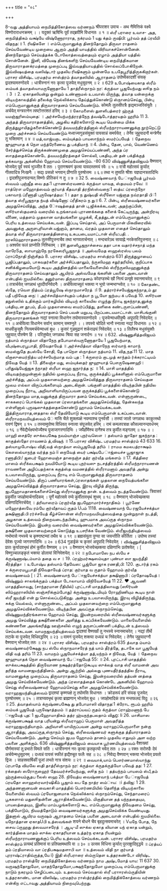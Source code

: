 +++
title = "०८"

+++

8-வது அத்தியாயம் 
நைமித்திகோத்ஸவ வர்ணநம் श्रीपराशर उवाच - 
अथ नैमित्तिकं वक्ष्ये विष्णोराराधनक्रमम् । 
। 
यदुक्तं ऋषिभिः पूर्वं तद्ब्रवीमि विधानतः ॥ १ ॥ 
ஸ்ரீ பராரை உவாச- 
அத, நைமித்திகம் வக்ஷ்யே விஷ்ணோராராத, நக்ரமம் 1 யது க்தம் ருஷிபி: பூர்வம் தத் ப்ரவீமி விதநத:॥ 
1. 
ரிஷிகளே । எம்பெருமானுக்கு தினந்தோறும் திருவா ராதனம் செய்யவேண்டிய முறையை ஆறாம் அத்தி யாயத்தில் விரிவாகச்சொன்னேன். தினந்தோறும் செய்யத்தக்க டோலோத்ஸவத்தையும் ஏழாம் அத்தியா யத்தில் சொன்னேன். இனி, வியேஷ தினங்களிற் செய்யவேண்டிய நைமித்திகமான திருவாராதனக்ரமத்தை முறைப்படி இவ்வததியாயத்தில் சொல்லப்போகிறேன். இவ்விஷயத்தை வஸிஷ்டார் முதலிய ரிஷிகளும் முன்னமே உபதேபூரித்திருககிறார்கள். 
பராசர விசிஷ்ட பரமதர்ம சாஸ்த்ரம் 
த்வாதஸியில் ஆராதனம் 
उपोष्यैकादशीं संयक् द्वादश्यामरुणोदये । 
धात्रीस्नानं नरः कृत्वा पूजयेत् मधुसूदनम् ॥ २ ॥ 
629 
உபோஷ்யைகாத ஸ்ரீம் ஸம்யக் த்வாதஸ்யாமருணோதாயே 1 தாத்ரீஸ்நாநம் நர: க்ருத்வா பூஜயேந்மது ஸூத நம் । 
3 
। 
2. 
ஏகாதஸியன்று ஒன்றும் உண்ணாமல் உபவாஸ் மிருந்து, த்வாத யன்றைக்கு விடியற்காலத்தில் தலைக்கு நெல்லிக்காய தேய்த்துக்கொண்டு ஸ்நானம்செய்து, பின்பு எம்பெருமானுக்குத் திருவாராதனம் செய்யவேண்டும். कोमलैः तुलसीपत्रैः हृद्यमञ्जरिसंयुतैः । 
अर्चयेत् मन्त्ररत्नेन त्वष्टोत्तरशतं हरिम् ॥ ३ ॥ 
கோமளைஸ் துளஸீபத்ரைர் ஹ்ருத் யமஞ்ஜரிஸம்யுதை: । அர்ச்சயேந்மந்த்ரரத்நேந த்வஷ்டோத்தரயதம் ஹரிம் 11 3. 
அந்தத் திருவாராதனத்தில், அழகிய கதிர்களோடு கூடிய மென்மை மிக்க திருத்துழாயிதழ்களைக்கொண்டு த்வயமந்திரத்தினால் ஸ்ரீமந்நாராயணனுக்கு நூற்றெட்டு முறை அர்ச்சனம் செய்யவேண்டும் 
मध्वाज्यगुडसंयुक्तं पायसान्नं समर्पयेत् । 
तेनैव जुहुयादनौ मन्त्रेणैव तु भक्तिमान् ॥ ४ ॥ 
மத்,வாஜ்யகுட ஸம்யுக்தம் பாயஸாந்நம் ஸமர்ப்பயேத் । தேநைவ ஜுஹுயாத க் நௌ மந்த்ரேணைவ து பக்திமாந் ॥ 4. 
பின்பு, தேன, பால், வெண்ணெய் சேர்த்துச்செய்த திருக்கண்ணமுதை அமுதுசெய்யப்பண்ணி, அந்த ப்ர ஸாதத்தைக்கொண்டே த்வயமந்திரத்தைச் சொல்லி, பகதியுடன் தன் பக்திக்குத் தக்கவாறு அக்னியில் ஹோமம் செய்யவேண்டும். 
-80 
630 
விஷ்ணுசித்தவிஜயம் 
वैष्णवान् भोजयेत् पूर्वं स्वयं भुञ्जीत वै ततः । पुराणश्रवणं कृत्वा यावदस्तमयं रवेः ॥ ५ ॥ रात्रौ महोत्सवं कुर्यात् गीतवादित्र निःखनैः । सद्यः प्रसन्नो भगवान् प्रीणाति पुरुषोत्तमः ॥ ६॥ तथा न तुष्यति श्रीशः यज्ञदानत्रतादिभिः । द्वादशीपूजनादन्यत् विष्णोः प्रीतिकरं न तु ॥ ७ ॥ 
32 
5. 
வைஷ்ணவாந் பே ாஜயேத் பூர்வம் ஸ்வயம் புஞ்ஜீத வை தத:1 புராணஸ்ரவணம் க்ருத்வா யாவத, ஸ்தமயம் ரவே: ॥ ராத்ரௌ மஹோத்ஸவம் குர்யாத் கீதவாதி த்ரநிஸ்ஸ்வநை:1 ஸத்ய: ப்ரஸந்நோ பகாவாந் ப்ரீணாதி புருஷோத்தம: 1। ததா ந துஷ்யதி ஸ்ரீஸோ யஜ்ஞத நவ்ரதாதி பி :1 த்வாத ஸ்ரீபூஜநாத ந்யத் விஷ்ணோ: ப்ரீதிகரம் ந து॥ 
6. 
7. 
பின்பு, ஸ்ரீவைஷ்ணவர்களை அமுதுசெய்வித்து, அந்த ாேஷத்தைத் தான் பு,ஜிக்கக்கடவன்; அதற்குப்பின், ஸூர்யாஸ்தமனம் வரையில் உறங்காமல் புராணக்கதை களைக் கேட்டிருந்து, அன்றிரவு வீணை, மத்தளம் முதலான வாத்யங்களை முழக்கி, கீ,தத்துடன் எம்பெருமானுக்குப் பெரிய உத்ஸவம செய்யக்கடவன். இப்படி செய்தால், அப் பெருமான் மிகவிரைவில் அவனுக்கு அருளபுரிவான்.யஜ்ஞம், தஈனம, வ்ரதம் முதலான எதைச் செய்தாலும் த்வாத ஸ்ரீ திருவாராதனத்தினளவு உகபபடையமாட்டான் ஸ்ரீய:பதி. 
. 
நரஸிம்ஹாராதனம் 
तुलसीपूजनाचैव तथा भागवतार्चनात् । मन्दचारेऽथ सायाह्ने नरकेसरिपूजनात् ॥ ८ ॥ 
अश्वपेव फलं प्राप्नोति निश्चितम् । 
इस 
துளஸீபூஜநாச்சைவ ததா பாக வதார்ச்சநாத் மந்த வாரேSத, ஸாயாஹ்நே நரகேஸரிபூஜநாத் ॥ அஸ்வமேத ஸஹஸ்ரஸ்ய பலம் ப்ராப்நோதி நிஞ்சிதம் 
8. 
பராசர விசிஷ்ட பரமதர்ம சாஸ்த்ரம் 
631 
திருத்துழாயைப் பூஜிப்பதாலும், பாகவதர்களை அர்ச்சிப்பதாலும், ந்ருஸிமஹ சதுர்தரியில், குறிப்பாக சனிக்கிழமையோடு கூடிய அத்தினத்தில் மாலைவேளையில் ஸ்ரீந்ருஸிமஹனுக்குத் திருவாராதனம் செய்வதாலும் ஆயிரம் அஸ்வமேத ங்களின் பலனை அடைவான் என்பதில் ஐயமில்லை. 
தனுர்மாஸ திருவாராதனம் 
कोदण्डस्थे खौ नित्यं प्रत्यूषे स्वानमाचरेत् ॥ ९ ॥ तत्रार्चयेत् जगन्नाथं धूपदीपनिवेदनैः । 
अर्चयित्वाच्युतं भक्त्या न भूयो जन्मभाग्भवेत् ॥ १० ॥ கோதண்ட ஸ்தே, ரவௌ நித்யம் ப்ரத்யூஷே 
ஸ்நாநமாசரேத் ।l 9. தத்ரார்ச்சயேஜ்ஜகந்நாத,ம் தூ பதீ பநிவேத நை:। அர்ச்சயித்வாச்யுதம் பக்த்யா ந பூ,யோ ஜந்மப க் பவேத் 10. 
ஸூர்யன தநுஸ்ஸில் உதிக்கும் மார்கழியில் விடியற் காலையில எழுந்து நீராடி ஜகந்நாத,னுக்கு பக்தியுடன தூபம், தீபம் முதலானவை ஸமர்ப்பித்து, தளிகை கண்டருளப்பண்ணி, தினந்தோறும் திருவாராதனம் செய் பவன் மறுபடி பிறப்படையமாட்டான். 
மாசிபங்குனி திருவாராதனங்கள் 
नद्यां स्नात्वा विधानेन तपोमास्यरुणोदये । पूजयेन्माधवीपुष्पैः अपूपादि निवेदयेत् ॥ ११ ॥ 
अर्चयित्वा विधानेन सर्वान् कामान् समश्नुते । 
। 
तपस्ये चोदिते भानौ स्नात्वा नद्यां विधानतः ॥ १२ ॥ 
माधवीकुसुमैः नित्यमर्चयेन्माधवं बुधः । 
कुसरं गुडमुद्रानं शर्कराढ्यं निवेदयेत् ॥ १३ ॥ 
तिलैश्च मधुसंयुक्तैः जुहुयात् पौरुषेण हि । परितुष्येत् जगन्नाथः श्रिया सह जनार्दनः ॥ १४ ॥ 
632. 
விஷ்ணுசித்தவிஜயம் 
நத்யாம் ஸ்நாத்வா விதாநேந தபோமாஸ்யருணோதாயே 1 பூஜயேந்மாத, வீபுஷ்பைரபூபாதி, நிவேதாயேத் ॥ அர்ச்சயித்வா விதாநேந ஸர்வாந் காமாந் ஸமஸ்நுதே தபஸ்யே சோதி, தே பாநௌ ஸ்நாத்வா நத்யாம் 
11. 
வித,நத:11 12. மாத வீகுஸுமைர்நித்ய மர்ச்சயேந்மாத வம் புத : 1 க்ருஸரம் குடமுத் காந்தம் ர்க்கராட்டியம் நிவேத யேத் ॥ 13. திலைஞ்ச மது, ஸம்யுக்தைர் ஜுஹுயாத் பௌருஷேணஹி। பரிதுஷ்யேஜ்ஜக ந்நாதர் ஸ்ரீயா ஸஹ ஜநார்த்த ந: ॥ 
14. 
மாசி மாதத்தில் விடிவதற்குமுன்னால் நதியில் முறைப்படி நீராடி, குருக்கத்திப் பூக்களினால் எம்பெருமானை அர்ச்சித்து, அப்பம் முதலானவற்றை அமுதுசெய்வித்துத திருவாராதனம் செய்வதன மூலம எல்லா விருப்பங்களையும் அடைகிறான். பங்குனி மாதத்தில் விடிந்தபின் நதியில முறைப்படி நீராடி, அறிவாளியாயிருப்பவன குருக்கத்திப் பூக்களைக்கொண்டு தினந்தோறும மாத,வனுக்குத் திருவாரா தனம் செய்யக்கடவன். எள்ளுருண்டை, சாககரைப் பொங்கல் முதலான ப்ரஸாதங்களை அமுதுசெய்வித்து, தேன்கலந்த எள்ளினால் புருஷஸுக்தத்தைககொண்டு ஹாமம் செய்யக்கடவன். இத்திருவாராத,னததால ஸ்ரீ தேவியோடு கூடிய எம்பெருமான் உகப்படைவான். ஸ்ரீராமநவமியுத்ஸவம் 
 ே 
मासि चैले शुक्लपक्षे नवम्याश्च पुनर्वसौ । 
तस्यां जातो जगन्नाथः काकुत्स्थो रावणं द्विषन् ॥ १५ ॥ तस्यामुपोष्य विधिवत् स्नात्वा संपूजयेत् हरिम् । 
रामं कमलपत्राक्ष कौसल्यानन्दवर्धनम् ॥ १६ ॥ नैवेद्यैर्भक्ष्यभोज्यैश्च पूजाजागरणादिभिः । 
जपैर्होमैश्च दानैश्च तत्र कुर्वीत मङ्गलम् ॥ १७ ॥ 
। 
மாஹி சைத்ரே ஸுக்லபக்ஷே நவம்யாஞ்ச புநர்வஸௌ । தஸ்யாம் ஜாதோ ஜகந்நாத : காகுத்ஸ்தோ ராவணம் 
த்,விஷந் ॥ 15.பராசர விசிஷ்ட பரமதர்ம சாஸ்த்ரம் 
43 
633 
16. 
தஸ்யாமுபோஷ்ய விதி,வத் ஸ்நாத்வா ஸம்பூஜயேத் தரிம் । ராமம கமலபத்ராக்ஷம் கௌஸல்யாநந்த வர்த்த நம் ii நைவேத் யைர் பக்ஷ்யபே ாஜ்யைச்ச பூஜாஜாக ரணாதிபி:/ ஜபைர் ஹோமைஞ்ச தாநைஞ்ச தத்ர குர்வீத மங்களம் ॥ 17. சித்திரை மாஸம் ஸ்ரீக்லபக்ஷம் நவமியோடு கூடிய புநர்வஸு நடசத்திரத்தில் ஸ்ரீமந்நாராயணன் ராவணனை அழிப்பதற்காக ககுத்ஸ்த வமணத்தில் ஸ்ரீராமனாய் அவதரித் அன்று உபவாஸமிருந்து, முறைப்படி நீராடி எம் பெருமானுக்குத் திருவாராதனம் செய்யவேண்டும். திருப் பணியாரங்கள்,ப்ரஸாதங்கள் முதலான நைவேத்யங்களை அமுதுசெய்வித்துத் திருவாராதனம செய்து, இரவு விழித் திருந்து, 
ஜபஹோமதானங்களைச்செய்து ஸ்ரீராமனுக்கு 
தான். 
உத்ஸவம் நடத்தவேண்டும். 
त्रिवासरं प्रकुर्वीत जपहोमार्चनादिकम् । 
पूर्णे महोत्सवे रम्ये कुर्वीतावभृथं शुभम् ॥ १८ ॥ वैष्णवान् भोजयेच्छक्त्या दक्षिणादिभिरर्चयेत् । 
த்ரிவாஸரம் ப்ரகுர்வீத ஜபஹோமார்ச்சநாதிகம் । 
பூர்ணே மஹோத்ஸவே ரம்யே குர்வீதாவப் ருதம் Uபம் 1118. வைஷ்ணவாந் பே ரஜயேச்சக்த்யா தக்ஷிணாதி.பி ரர்ச்சயேத் 
கீழ்ச்சொன்ன ஸ்ரீராமநவமியுத்ஸவத்தை மூன்றுநாள் நடத்தி, அழகான உத்ஸவம் நிறைவடைந்தபின்பு, ஹுபமாக அவப்ருத ஸ்நாநம செய்யவேண்டும். இயன்ற வரையில் வைஷ்ணவர்களை அமுதுசெய்விக்கவேண்டும். தக்ஷிணை 
முதலானவற்றைக் கொடுத்து உபசரிக்க 
வேண்டும். 
ஸ்ரீஜயந்தியுத்ஸவம் 
नभोमासे नभस्ये च कृष्णाष्टम्यां तथैव च ॥ १९ ॥ 
ब्रह्मसंयुता पुण्या सा जयन्तीति कीर्तिता । 
उपोष्य तस्यां देवेशः पूज्यो जागरणादिभिः ॥ २० ॥ 
634 
गुडाईकं च कृसरं अपूपादि निवेदयेत् । 
விஷ்ணுசித்தவிஜயம் 
प्रातः कुर्यादवभृथं होमं कुर्वीत वैष्णवम् ॥ २१ ॥ वैष्णवान् भोजयेच्छक्त्या दक्षिणाभिः प्रतोषयेत् । 
[ 
विष्णुञ्चालङ्कृतं भक्त्या डोलायां विनिवेशयेत् ॥ २२ ॥ 
நபோமாஸே நப ஸ்யே ச க்ருஷ்ணாஷ்டம்யாம் ததை வ ச । 19. ப்ரஹ்மர்க்ஷஸம்யுதா புண்யா ஸா ஜயந்தீதி கீர்த்திதா । 
உபோஷ்ய தஸ்யாம் தேவேஸ: பூஜ்யோ ஜாக ரணதி,பி: 120. குடார்த் ரகம் ச க்ருஸரமபூபாதி நிவேதாயேத் 
ப்ராத: குர்யாத வ ருதாம் ஹோமம் குர்வீத வைஷ்ணவம் [। 21. வைஷ்ணவாந் பே ாஜயேச்சக்த்யா தக்ஷிணாபி : ப்ரதோஷயேத்। விஷ்ணும் சாலங்க்ருதம் பக்த்யா டோலாயாம் 
விநிவேசயேத் 11 22. 
❤ 
ஆவணி மாதத்திலாவது, (சாந்தரமான ரீதியில்) புரட்டாசி மாதத்திலாவது (ஸூர்யன் ஸிம்ஹராஸியில் ஸஞ்சரிக்கும்போது) க்ருஷ்ணாஷ்டமியும் ரோஹிணியும கூடிய நாள் ஸ்ரீ ஜயந்தி என் று சொல்லப்படுகிறது. அன்று உபவாஸமிருந்து, இரவு விழித்திருந்து, சுக்கு வெல்லம், எள்ளுருண்டை, அப்பம் முதலானவற்றை எம்பெருமானுக்கு அமுதுசெய்விக்கவேணடும. விடிந்தபின அவப்ருத ஸ்நாநம்செய்து, விஷ்ணுமந்திரங்களால ஹோமம் செய்து, இயன்றவரையில் ஸ்ரீவைஷ்ணவர்களுக்கு அமுது செய்வித்து தக்ஷிணைகளை அளித்து உகப்பிக்கவேண்டும். மாலைவேளையில் கண்ணனை அலங்கரித்து ஊஞ்சலில் எழுந் தருளப்பண்ணி பக்தியுடன் உத்ஸவம் செய்யக்கடவன. 
வாமநஜயந்தியுத்ஸவம் 
द्वादश्यां वैष्णवर्क्षे तु नभस्ये स्नानमाचरेत् । 
नद्यां तीर्थे तटाके वा पूजयेत् विधिवद्धरिम् ॥ २३ ॥ वामनं पूजयेत् शक्त्या दध्यन्नं च निवेदयेत् । तेनैव जुहुयादग्नौ वैष्णवान् भोजयेत् ततः ॥ २४ ॥ 
பராசர விசிஷ்ட பரமதர்ம சாஸ்த்ரம் 
635 
த்வாத ம்யாம் வைஷ்ணவர்க்ஷேது நப ஸ்யே ஸ்நாநமாசரேத் நத் யாம் தீர்த்தே, தடாகே வா பூஜயேத் விதி வத் தரிம் 11 23. வாமநம் பூஜயேச்சக்த்யா தத்,யந்நம் ச நிவேத, யேத் । தேநைவ ஜுஹுயாதக் நௌ வைஷ்ணவாந் பே ாஜயேத் 
55: ॥ 24. புரட்டாசி மாதத்தில் ஸுக்லபக்ஷத்தில் திருவோண நக்ஷத்ரத்தோடுகூடிய ஸுக்லத் வாத ஸ்ரீ வாமனன் அவ தரித்த வாமனஜயந்திதினம். அன்று ஆற்றில் அல்லது 
புணயதீர்த்தத்தில நீராடி, வாமனனுக்கு முறைப்படி 
திருவாராதனம் 
செய்து, 
இயன்றவரையில் தத்யன் னத்தை அமுது செய்விக்கவேண்டும். அந்த ப்ரஸாதத்தைக் கொண்டே அகனியில் ஹோமம் செய்து ஸ்ரீவைஷ்ணவர் 
ஹோமம்செய்து களை அமுதுசெய்விக்கவேண்டும். 
வராஹஜயந்தியுத்ஸவம் 
द्वादश्यां कृष्णपक्षे तु तपोमसि विधानतः । 
क्रोडरूपं हरिं संयक् पूजयेत् पुरुषोत्तमम् ॥ २५ । 
तत्राप्यवभृथं कृत्वा ब्राह्मणान् भोजयेत् बुधः । 
जपहोमादिकं तत्र नन्तफलदं विदुः ॥ २६ ॥ 
25. 
த்வாதஸ்யாம் க்ருஷ்ணபக்ஷே து தபோமாஸி விதாநத:1 க்ரோட ரூபம் ஹரிம் ஸம்யக் பூஜயேத் புருஷோத்தமம் ॥ தத்ராப்யவப் ருதம் க்ருத்வா ப்ராஹ்மணாந் பே ாஜயேத் புத: 1 ஜபஹோமாதிகம் தத்ர ஹ்யநந்தபலதாம் விதுg: li 
26. 
மாசிமாஸ க்ருஷ்ணபக்ஷத் வாத பரியன்று ஸ்ரீவராஹப் பெருமாள் அவதரித்த வராஹஜயந்தியாகும். அறிவாளி யாயிருப்பவன அன்று வராஹப்பெருமாளை நன்கு ஆராதித்து, அவப்ருத,ஸ்நாநம் செய்து, ஸ்ரீவைஷ்ணவர் களுக்குத த்தீயாராதனம் செய்யவேண்டும். அன்று செய்யும் ஜபம ஹோமம் தானம் முதலிய எதுவும் அள வற்ற பலனை அளிக்கும். 
636 
விஷ்ணுசித்தவிஜயம் 
வையாக பூர்ணமியுத்ஸவம் 
वैशाख्यां पौर्णमास्यां तु प्रभाते विमले सति । धात्रीस्नानं नरः कृत्वा कृतकृत्यो भवेत् ततः ॥ २७ ॥ रक्तः सरोरुहैः देवं अर्चयेन्मधुसूदनम् । 
दध्यन्नं पायसं स्फीतं हृद्यैश्चूत फलैः सह ॥ २८ ॥ निवेद्य वैष्णवान् भक्त्या भोजयेत् प्रयतो द्विजः । साहस्रवार्षिकीं पूजां लभते नात्र संशयः ॥ २९ ॥ 
வையாக்,யாம் பௌர்ணமாஸ்யாந்து ப்ரபாதே விமலே ஸதி தாத்ரீஸ்நாநம் நர: க்ருத்வா க்ருதக்ருத்யோ பவேத் தத: 1 27. ரக்தைஸ் ஸரோருஹைர் தேவமர்ச்சயேந்மது, ஸூத நம் । தத்யந்நம் பாயஸம் ஸ்பீ,தம் ஹ்ருத்யைம்சூதப லைஸ் 
ஸஹ 28. 
நிவேத்ய வைஷ்ணவாந் பக்த்யா பே ாஜயேத் ப்ரயதோ 
ஸாஹஸ்ரவார்ஷிகீம் பூஜாம் லப தே நாத்ர ஸம்ாய: ।i 
த்விஜ: 1 
29. 
அந்தணனானவன் வைகாசி மாதத்தில் பௌர்ணமியில் தெளிந்த விடியற்காலை வேளையில் ஸ்வயம் ப்ரயோஜனமாக நெல்லிக்காய் ஸ்நாநம்செய்து, செந்தாமரைப் பூககளால் மதுஸூதன்னை ஆராதிக்கவேண்டும். மிகுதியான தத் யந்நததையும, பாயஸத்தையும, இனிய மாம்பழங்களோடு கூட எம்பெருமானுக்கு நிவேதனம செய்து, பக்தியோடும், நியமத்தோடும் வைஷணவர்களுக்கு அமுதுசெய்விக்க வேண்டியது. இதனால் ஆயிரம வருஷம் ஆராதனம செய்த பயனை அடைவான் என்பதில் ஐயமில்லை. 
யநோத்தான ஏகாதUபி உத்ஸவங்கள் 
शयने बोधने चैव बृहदुत्सवमाचरेत् । 
Vயநே போத, நே சைவ ப்ருஹது த்ஸவமாசரேத் । 
ஆடி-மீ ஸுக்ல ஏகாத லியான யந் ஏகாத யன்றும், கார்த்திகை மாதம் ஸுக்ல ஏகாதரியான உத்தர்ந ஏகாத ரியன்றும் ஸ்ரீமந்நாராயணனுக்குப் பெரிய உத்ஸவம் செய்யக்கடவன். 
பராசர விசிஷ்ட பரமதர்ம சாஸ்த்ரம் 
प्रत्यब्दं प्रतिमासं वा प्रतिपक्षमथापि वा ॥ ३० ॥ उत्सव विधिना कुर्यात् पुरराष्ट्रादिवृद्धये ॥ 
ப்ரத்யப் தம் ப்ரதிமாஸம் வா ப்ரதிபக்ஷமதளாபி வா ॥ உத்ஸவம் விதி நா குர்யாத் புரராஷ்ட்ராதிவ்ருத்த,யே i} 
இதி ஸ்ரீபராரை ஸ்ம்ருதெள உத்தரகண்டோ 
விரிஷ்ட பரமதர்ம ராஸ்த்ரே 
நைமித்திகோத்ஸவ வர்ணநம் நாம அஷ்டமோத் யாய: 11 
637 
30. 
வருஷந்தோறுமோ, மாதந்தோறுமோ,பக்ஷந்தோறுமோ 
முறைப்படி எம்பெருமானுக்கு 
நாடும் நகரமும் செழிப்படையும். 
உதஸவம் செய்வதால் 
ஸ்ரீ பராஈரஸ்ம்ருதியின் உத்தரகாண்ட மான விஸிஷ்ட பரமதர்ம ராஸ்த்ரத்தில் நைமித்திக்கோத்ஸவ வர்ணநம் என்கிற எட்டாவது அத்தியாயம் நிறைவுபெற்றது. 
